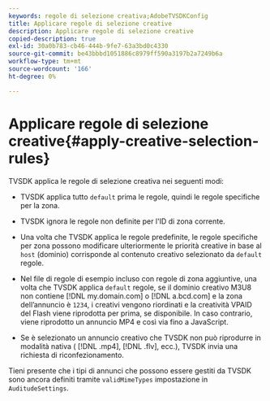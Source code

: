 ```yaml
---
keywords: regole di selezione creativa;AdobeTVSDKConfig
title: Applicare regole di selezione creative
description: Applicare regole di selezione creative
copied-description: true
exl-id: 30a0b783-cb46-444b-9fe7-63a3bd0c4330
source-git-commit: be43bbbd1051886c8979ff590a3197b2a7249b6a
workflow-type: tm+mt
source-wordcount: '166'
ht-degree: 0%

---
```


# Applicare regole di selezione creative{#apply-creative-selection-rules}

TVSDK applica le regole di selezione creativa nei seguenti modi:

* TVSDK applica tutto `default` prima le regole, quindi le regole specifiche per la zona.
* TVSDK ignora le regole non definite per l&#39;ID di zona corrente.
* Una volta che TVSDK applica le regole predefinite, le regole specifiche per zona possono modificare ulteriormente le priorità creative in base al `host` (dominio) corrisponde al contenuto creativo selezionato da `default` regole.

* Nel file di regole di esempio incluso con regole di zona aggiuntive, una volta che TVSDK applica `default` regole, se il dominio creativo M3U8 non contiene [!DNL my.domain.com] o [!DNL a.bcd.com] e la zona dell’annuncio è `1234`, i creativi vengono riordinati e la creatività VPAID del Flash viene riprodotta per prima, se disponibile. In caso contrario, viene riprodotto un annuncio MP4 e così via fino a JavaScript.

* Se è selezionato un annuncio creativo che TVSDK non può riprodurre in modalità nativa ( [!DNL .mp4], [!DNL .flv], ecc.), TVSDK invia una richiesta di riconfezionamento.

Tieni presente che i tipi di annunci che possono essere gestiti da TVSDK sono ancora definiti tramite `validMimeTypes` impostazione in `AuditudeSettings`.
